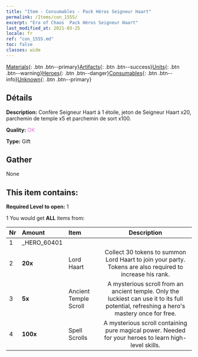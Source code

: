 ```yaml
---
title: "Item - Consumables - Pack Héros Seigneur Haart"
permalink: /Items/con_1555/
excerpt: "Era of Chaos  Pack Héros Seigneur Haart"
last_modified_at: 2021-03-25
locale: fr
ref: "con_1555.md"
toc: false
classes: wide
---
```

 [Materials](/fr/Items/){: .btn .btn--primary}[Artifacts](/fr/Items/Artifacts/){: .btn .btn--success}[Units](/fr/Items/Units/){: .btn .btn--warning}[Heroes](/fr/Items/Heroes/){: .btn .btn--danger}[Consumables](/fr/Items/Consumables/){: .btn .btn--info}[Unknown](/fr/Items/Unknown/){: .btn .btn--primary}

## Détails
 **Description:** Confère Seigneur Haart à 1 étoile, jeton de Seigneur Haart x20, parchemin de temple x5 et parchemin de sort x100.

 **Quality:** <span style="color: #DA70D6">OK</span>

 **Type:** Gift

## Gather

  None

## This item contains:

 **Required Level to open:** 1

 1 You would get **ALL** items  from:

  | Nr | Amount |     Item    | Description |
  |:---|:-------|:------------|:-----------:|
  | 1 | _HERO_60401 | 
  | 2 |  **20x** | Lord Haart | Collect 30 tokens to summon Lord Haart to join your party. Tokens are also required to increase his rank.  | 
  | 3 |  **5x** | Ancient Temple Scroll | A mysterious scroll from an ancient temple. Only the luckiest can use it to its full potential, refreshing a hero's mastery once for free.  | 
  | 4 |  **100x** | Spell Scrolls | A mysterious scroll containing pure magical power. Needed for your heroes to learn high-level skills.  | 
